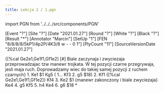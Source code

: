 ```yaml
---
title: Lekcja 2 / 1.pgn
---
```


import PGN from '../../../src/components/PGN'

<PGN>
﻿[Event "?"]
[Site "?"]
[Date "2021.01.27"]
[Round "?"]
[White "?"]
[Black "?"]
[Result "*"]
[Annotator "Marcin"]
[SetUp "1"]
[FEN "8/8/8/8/5kP1/4p2P/4K3/8 w - - 0 1"]
[PlyCount "11"]
[SourceVersionDate "2021.01.27"]

{[%cal Ge2e1,Ge1f1,Gf1e2] [#] Biale zaczynaja i zwyciezaja przeprowadzajac tzw
manewr trojkata. W tej pozycji czarne przegrywaja, jesli maja ruch.
Doprowadzamy wiec do takiej samej pozycji z ruchem czarnych} 1. Ke1 $1 Kg5 (
1... Kf3 2. g5 $18) 2. Kf1 {[%cal Ge2e1,Ge1f1,Gf1e2]} Kf4 3. Ke2 $1 {manewr
zakonczony i biale zwyciezaja} Ke4 4. g5 Kf5 5. h4 Ke4 6. g6 $18 *


</PGN>
